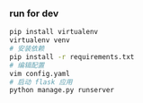 ### run for dev

```bash
pip install virtualenv
virtualenv venv
# 安装依赖
pip install -r requirements.txt
# 编辑配置
vim config.yaml 
# 启动 flask 应用
python manage.py runserver
```
